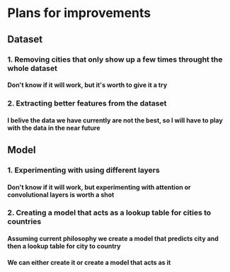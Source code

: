 # Plans for improvements

## Dataset

### 1. Removing cities that only show up a few times throught the whole dataset

#### Don't know if it will work, but it's worth to give it a try

### 2. Extracting better features from the dataset

#### I belive the data we have currently are not the best, so I will have to play with the data in the near future

## Model

### 1. Experimenting with using different layers

#### Don't know if it will work, but experimenting with attention or convolutional layers is worth a shot

### 2. Creating a model that acts as a lookup table for cities to countries

#### Assuming current philosophy we create a model that predicts city and then a lookup table for city to country

#### We can either create it or create a model that acts as it

